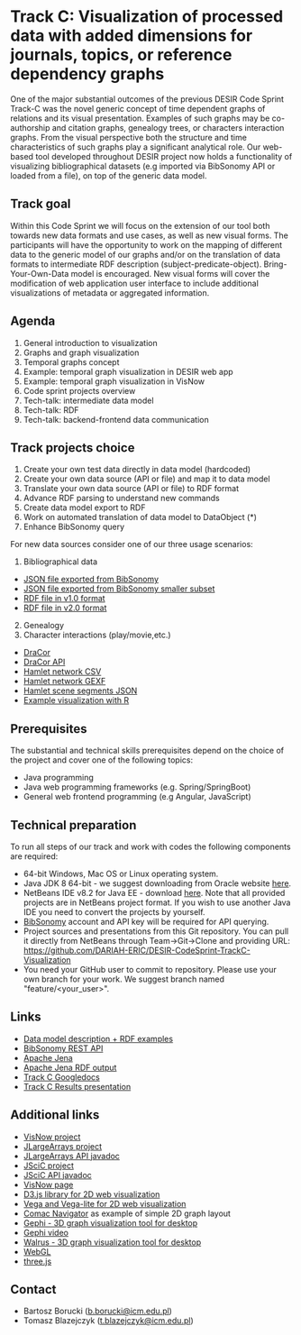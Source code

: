 # Track C: Visualization of processed data with added dimensions for journals, topics, or reference dependency graphs

One of the major substantial outcomes of the previous DESIR Code Sprint Track-C was the novel generic concept of time dependent graphs of relations and its visual presentation. Examples of such graphs may be co-authorship and citation graphs, genealogy trees, or characters interaction graphs. 
From the visual perspective both the structure and time characteristics of such graphs play a significant analytical role. Our web-based tool developed throughout DESIR project now holds a functionality of visualizing bibliographical datasets (e.g imported via BibSonomy API or loaded from a file), on top of the generic data model. 


## Track goal
Within this Code Sprint we will focus on the extension of our tool both towards new data formats and use cases, as well as new visual forms. The participants will have the opportunity to work on the mapping of different data to the generic model of our graphs and/or on the translation of data formats to intermediate RDF description (subject-predicate-object). Bring-Your-Own-Data model is encouraged. New visual forms will cover the modification of web application user interface to include additional visualizations of metadata or aggregated information. 


## Agenda
1) General introduction to visualization
2) Graphs and graph visualization
3) Temporal graphs concept
4) Example: temporal graph visualization in DESIR web app
5) Example: temporal graph visualization in VisNow 
6) Code sprint projects overview
7) Tech-talk: intermediate data model
8) Tech-talk: RDF 
9) Tech-talk: backend-frontend data communication


## Track projects choice
1) Create your own test data directly in data model (hardcoded)
2) Create your own data source (API or file) and map it to data model
3) Translate your own data source (API or file) to RDF format
4) Advance RDF parsing to understand new commands
5) Create data model export to RDF
6) Work on automated translation of data model to DataObject (*)
7) Enhance BibSonomy query

For new data sources consider one of our three usage scenarios:
1) Bibliographical data
- [JSON file exported from BibSonomy](https://github.com/DARIAH-ERIC/DESIR-CodeSprint-TrackC-Visualization/blob/master/data/bibsonomy_export.json)
- [JSON file exported from BibSonomy smaller subset](https://github.com/DARIAH-ERIC/DESIR-CodeSprint-TrackC-Visualization/blob/master/data/bibsonomy_export_simple.json)
- [RDF file in v1.0 format](https://github.com/DARIAH-ERIC/DESIR-CodeSprint-TrackC-Visualization/blob/master/data/case1_bibliography_v1.rdf)
- [RDF file in v2.0 format](https://github.com/DARIAH-ERIC/DESIR-CodeSprint-TrackC-Visualization/blob/master/data/case1_bibliography_v2.rdf)
2) Genealogy
3) Character interactions (play/movie,etc.)
- [DraCor](https://dracor.org/)
- [DraCor API](https://dracor.org/documentation/api)
- [Hamlet network CSV](https://dracor.org/api/corpora/shake/play/hamlet/networkdata/csv)
- [Hamlet network GEXF](https://dracor.org/api/corpora/shake/play/hamlet/networkdata/gexf)
- [Hamlet scene segments JSON](https://dracor.org/api/corpora/shake/play/hamlet)
- [Example visualization with R](https://rpubs.com/Pozdniakov/godunov)


## Prerequisites 
The substantial and technical skills prerequisites depend on the choice of the project and cover one of the following topics:
- Java programming
- Java web programming frameworks (e.g. Spring/SpringBoot)
- General web frontend programming (e.g Angular, JavaScript)


## Technical preparation
To run all steps of our track and work with codes the following components are required:
- 64-bit Windows, Mac OS or Linux operating system. 
- Java JDK 8 64-bit - we suggest downloading from Oracle website [here](http://www.oracle.com/technetwork/java/javase/downloads/jdk8-downloads-2133151.html). 
- NetBeans IDE v8.2 for Java EE - download [here](https://netbeans.org/downloads/). Note that all provided projects are in NetBeans project format. If you wish to use another Java IDE you need to convert the projects by yourself. 
- [BibSonomy](https://www.bibsonomy.org) account and API key will be required for API querying.
- Project sources and presentations from this Git repository. You can pull it directly from NetBeans through Team->Git->Clone and providing URL: https://github.com/DARIAH-ERIC/DESIR-CodeSprint-TrackC-Visualization
- You need your GitHub user to commit to repository. Please use your own branch for your work. We suggest branch named "feature/<your_user>".


## Links
- [Data model description + RDF examples](https://docs.google.com/document/d/1-VYCZn8o19WeE6GRmxmbihA3qp7dhw0syn6K7cHMqwo/edit?usp=sharing)
- [BibSonomy REST API](https://bitbucket.org/bibsonomy/bibsonomy/wiki/documentation/api/REST%20API)
- [Apache Jena](http://jena.apache.org/documentation/io/index.html)
- [Apache Jena RDF output](https://jena.apache.org/documentation/io/rdf-output.html)
- [Track C Googledocs](https://docs.google.com/document/d/1EIHUoUggaXYwdUYwc_Cn4xnPZnMWuLNYRYUTsPUmd6s/edit?usp=sharing)
- [Track C Results presentation](https://docs.google.com/presentation/d/1k6Z6vOrrAbxm3KarQYp35Tw9Pq0VV8Am-Sou-ePWfYE/edit?usp=sharing)


## Additional links
- [VisNow project](https://gitlab.com/ICM-VisLab/VisNow)
- [JLargeArrays project](https://gitlab.com/ICM-VisLab/JLargeArrays)
- [JLargeArrays API javadoc](http://javadoc.io/doc/pl.edu.icm/JLargeArrays/1.6)
- [JSciC project](https://gitlab.com/ICM-VisLab/JSciC)
- [JSciC API javadoc](http://javadoc.io/doc/pl.edu.icm/JSciC/1.0)
- [VisNow page](https://visnow.icm.edu.pl/)
- [D3.js library for 2D web visualization](https://d3js.org)
- [Vega and Vega-lite for 2D web visualization](https://vega.github.io)
- [Comac Navigator](http://devel.comac.ceon.pl/comac-navigator-latest/?graph=6b4f66cc) as example of simple 2D graph layout
- [Gephi - 3D graph visualization tool for desktop](https://gephi.org)
- [Gephi video](https://player.vimeo.com/video/9726202)
- [Walrus - 3D graph visualization tool for desktop](https://www.caida.org/tools/visualization/walrus/)
- [WebGL](https://www.khronos.org/webgl/)
- [three.js](https://threejs.org)


## Contact
- Bartosz Borucki (<b.borucki@icm.edu.pl>)
- Tomasz Blazejczyk (<t.blazejczyk@icm.edu.pl>)
